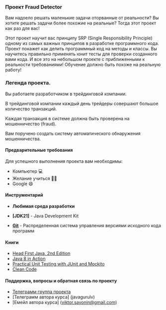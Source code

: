 ### Проект Fraud Detector

Вам надоело решать маленькие задачи оторванные от реальности?
Вы хотите решать задачи более похожие на реальные?
Тогда этот проект как раз для вас!

Этот проект научит вас принципу SRP (Single Responsibility Principle) одному из самых
важных принципов в разработке программного кода. Проект покажет как делить программный код на методы и классы.
Вы научитесь правильно применять юнит тесты для проверки созданного вами кода.
И все это на небольшом проекте с приближенными к реальности требованиями!
Обучение должно быть похоже на реальную работу!

### Легенда проекта.

Вы работаете разработчиком в трейдинговой компании.

В трейдинговой компании каждый день трейдеры
совершают большое количество транзакций.

Каждая транзакция в системе должна быть
проверена на мошенничество (fraud).

Вам поручено создать систему автоматического обнаружения мошенничества.

#### Предварительные требования

Для успешного выполнения проекта вам необходимы:
* Компьютер 💻
* Желание учиться 👨‍🏫
* Google 😄

#### Инструментарий

* **Любимая среда разработки**

* **[JDK21]** - Java Development Kit    

* **[Git](https://git-scm.com/)** - Распределенная система управления версиями исходного кода программ

#### Книги

* [Head First Java, 2nd Edition](https://isbnsearch.org/isbn/9780596009205)
* [Java 8 in Action](https://isbnsearch.org/isbn/9781617291999)
* [Practical Unit Testing with JUnit and Mockito](https://isbnsearch.org/isbn/9788393489398)
* [Clean Code](https://isbnsearch.org/isbn/9780132350884)

#### Поддержка, вопросы и обратная связь по проекту
* [Телеграмм группа проекта](https://t.me/+YmrodVgEq88xYjU0)
* [Телеграмм автора курса] (javagurulv)
* [Емейл автора курса] (viktor.savonin@gmail.com)
